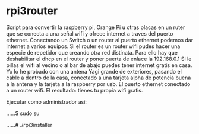 # rpi3router
Script para convertir la raspberry pi, Orange Pi u otras placas en un ruter que se conecta a una señal wifi y ofrece internet a traves del puerto ethernet.
Conectando un Switch o un router al puerto ethernet podemos dar internet a varios equipos.
Si el router es un router wifi pudes hacer una especie de repetidor que creando otra red distinata.
Para ello hay que deshabilitar el dhcp en el router y poner puerta de enlace la 192.168.0.1
Si le pillas el wifi al vecino o al bar de abajo puedes tener internet gratis en casa.
Yo lo he probado con una antena Yagi grande de exteriores, pasando el cable a dentro de la casa, conectado a una tarjeta alpha de potencia buena a la antena y la tarjeta a la raspberry por usb. El puerto ethernet conectado a un router wifi. 
El resultado: tienes tu propia wifi gratis. 


Ejecutar como administrador así:

......$ sudo su

......# ./rpi3installer
